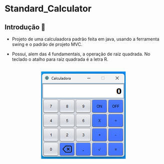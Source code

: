 # Standard_Calculator

## Introdução 📝
* Projeto de uma calculaadora padrão feita em java, usando a ferramenta swing e o padrão de projeto MVC.

* Possui, alem das 4 fundamentais, a operação de raiz quadrada. No teclado o atalho para raiz quadrada é a letra R.

<br>

<div align=center>
    <img src="img/img_calculadora.png" alt="img Calculadora">
</div>








